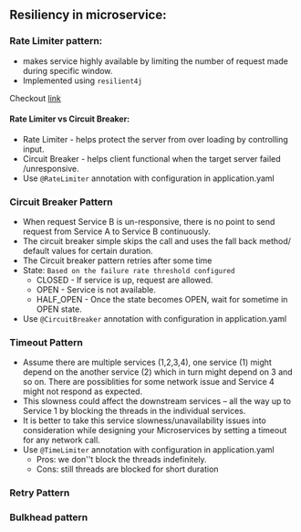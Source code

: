 ## Resiliency in microservice:

### Rate Limiter pattern:
  - makes service highly available by limiting the number of request made during specific window.
  - Implemented using `resilient4j`

Checkout [link](https://www.vinsguru.com/rate-limiter-pattern/)

#### Rate Limiter vs Circuit Breaker:
  - Rate Limiter - helps protect the server from over loading by controlling input.
  - Circuit Breaker - helps client functional when the target server failed /unresponsive.
  - Use `@RateLimiter` annotation with configuration in application.yaml

### Circuit Breaker Pattern
   - When request Service B is un-responsive, there is no point to send request from Service A to Service B continuously.
   - The circuit breaker simple skips the call and uses the fall back method/ default values for certain duration.
   - The Circuit breaker pattern retries after some time
   - State: `Based on the failure rate threshold configured`
     - CLOSED - If service is up, request are allowed.
     - OPEN - Service is not available.
     - HALF_OPEN - Once the state becomes OPEN, wait for sometime in OPEN state.
   - Use `@CircuitBreaker` annotation with configuration in application.yaml

### Timeout Pattern
  -  Assume there are multiple services (1,2,3,4), one service (1) might depend on the another service (2) which in turn might depend on 3 and so on. There are possiblities for  some network issue and Service 4 might not respond as expected.
  - This slowness could affect the downstream services – all the way up to Service 1 by blocking the threads in the individual services.
  - It is better to take this service slowness/unavailability issues into consideration while designing your Microservices by setting a timeout for any network call.
  - Use `@TimeLimiter` annotation with configuration in application.yaml
     - Pros: we don''t block the threads indefinitely.
     - Cons: still threads are blocked for short duration
     
### Retry Pattern

### Bulkhead pattern
